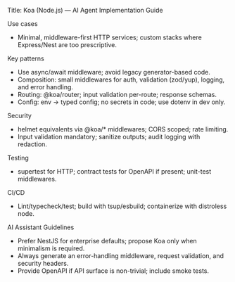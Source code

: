 Title: Koa (Node.js) — AI Agent Implementation Guide

Use cases
- Minimal, middleware-first HTTP services; custom stacks where Express/Nest are too prescriptive.

Key patterns
- Use async/await middleware; avoid legacy generator-based code.
- Composition: small middlewares for auth, validation (zod/yup), logging, and error handling.
- Routing: @koa/router; input validation per-route; response schemas.
- Config: env → typed config; no secrets in code; use dotenv in dev only.

Security
- helmet equivalents via @koa/* middlewares; CORS scoped; rate limiting.
- Input validation mandatory; sanitize outputs; audit logging with redaction.

Testing
- supertest for HTTP; contract tests for OpenAPI if present; unit-test middlewares.

CI/CD
- Lint/typecheck/test; build with tsup/esbuild; containerize with distroless node.

AI Assistant Guidelines
- Prefer NestJS for enterprise defaults; propose Koa only when minimalism is required.
- Always generate an error-handling middleware, request validation, and security headers.
- Provide OpenAPI if API surface is non-trivial; include smoke tests.

